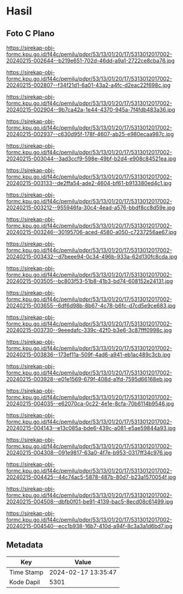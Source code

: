 # Hasil

## Foto C Plano

https://sirekap-obj-formc.kpu.go.id/f44c/pemilu/pdpr/53/13/01/20/17/5313012017002-20240215-002644--b219e651-702d-46dd-a9a1-2722ce8cba76.jpg

https://sirekap-obj-formc.kpu.go.id/f44c/pemilu/pdpr/53/13/01/20/17/5313012017002-20240215-002807--f34f21d1-6a01-43a2-a4fc-d2eac22f698c.jpg

https://sirekap-obj-formc.kpu.go.id/f44c/pemilu/pdpr/53/13/01/20/17/5313012017002-20240215-002904--9b7ca42a-1e44-4370-945a-7f4fdb483a36.jpg

https://sirekap-obj-formc.kpu.go.id/f44c/pemilu/pdpr/53/13/01/20/17/5313012017002-20240215-002937--c630d95f-178f-4607-ab25-e980ecaa987c.jpg

https://sirekap-obj-formc.kpu.go.id/f44c/pemilu/pdpr/53/13/01/20/17/5313012017002-20240215-003044--3ad3ccf9-598e-49bf-b2d4-e908c84521ea.jpg

https://sirekap-obj-formc.kpu.go.id/f44c/pemilu/pdpr/53/13/01/20/17/5313012017002-20240215-003133--de2ffa54-ade2-4604-bf61-b913380ed4c1.jpg

https://sirekap-obj-formc.kpu.go.id/f44c/pemilu/pdpr/53/13/01/20/17/5313012017002-20240215-003212--955946fa-30c4-4ead-a576-bbdf8cc8d59e.jpg

https://sirekap-obj-formc.kpu.go.id/f44c/pemilu/pdpr/53/13/01/20/17/5313012017002-20240215-003246--30195706-aced-4580-a050-c7237256ae67.jpg

https://sirekap-obj-formc.kpu.go.id/f44c/pemilu/pdpr/53/13/01/20/17/5313012017002-20240215-003432--d7beee94-0c34-496b-933a-62d130fc8cda.jpg

https://sirekap-obj-formc.kpu.go.id/f44c/pemilu/pdpr/53/13/01/20/17/5313012017002-20240215-003505--bc803f53-51b8-41b3-bd74-608152e24131.jpg

https://sirekap-obj-formc.kpu.go.id/f44c/pemilu/pdpr/53/13/01/20/17/5313012017002-20240215-003655--6df6d98b-8b67-4c78-b6fc-d7cd5e9ce683.jpg

https://sirekap-obj-formc.kpu.go.id/f44c/pemilu/pdpr/53/13/01/20/17/5313012017002-20240215-003730--9eeedafc-339c-42f0-b3e6-3c87fff0998c.jpg

https://sirekap-obj-formc.kpu.go.id/f44c/pemilu/pdpr/53/13/01/20/17/5313012017002-20240215-003836--173ef11a-509f-4ad6-a941-eb1ac489c3cb.jpg

https://sirekap-obj-formc.kpu.go.id/f44c/pemilu/pdpr/53/13/01/20/17/5313012017002-20240215-003928--e01e1569-679f-408d-a1fd-7595d66168eb.jpg

https://sirekap-obj-formc.kpu.go.id/f44c/pemilu/pdpr/53/13/01/20/17/5313012017002-20240215-004035--e62070ca-0c22-4e1e-8cfa-70b6114b9546.jpg

https://sirekap-obj-formc.kpu.go.id/f44c/pemilu/pdpr/53/13/01/20/17/5313012017002-20240215-004143--e13c085a-bde6-439c-a081-e5ae59844a93.jpg

https://sirekap-obj-formc.kpu.go.id/f44c/pemilu/pdpr/53/13/01/20/17/5313012017002-20240215-004308--091e9817-63a0-4f7e-b953-0317ff34c976.jpg

https://sirekap-obj-formc.kpu.go.id/f44c/pemilu/pdpr/53/13/01/20/17/5313012017002-20240215-004425--44c74ac5-5878-487b-80d7-b23a1570054f.jpg

https://sirekap-obj-formc.kpu.go.id/f44c/pemilu/pdpr/53/13/01/20/17/5313012017002-20240215-004508--dbfb0f01-be91-4139-bac5-8ecd08c61499.jpg

https://sirekap-obj-formc.kpu.go.id/f44c/pemilu/pdpr/53/13/01/20/17/5313012017002-20240215-004540--ecc1b938-16b7-410d-a94f-8c3a3a1d6bd7.jpg


## Metadata

| Key        | Value               |
| ---------- | ------------------- |
| Time Stamp | 2024-02-17 13:35:47 |
| Kode Dapil | 5301                |



